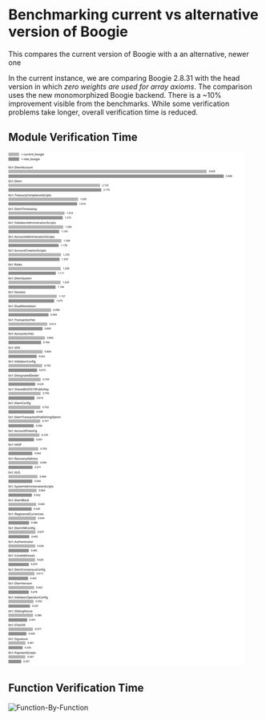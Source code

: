 # Benchmarking current vs alternative version of Boogie

This compares the current version of Boogie with a an alternative, newer one

In the current instance, we are comparing Boogie 2.8.31 with the head version in which *zero weights are used for array
axioms*. The comparison uses the new monomorphized Boogie backend. There is a ~10% improvement visible from the
benchmarks. While some verification problems take longer, overall verification time is reduced.

## Module Verification Time

![Module-By-Module](mod_by_mod.svg)

## Function Verification Time

![Function-By-Function](fun_by_fun.svg)
